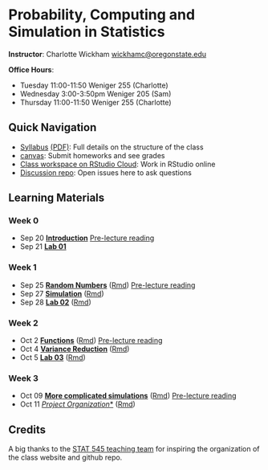 # Probability, Computing and Simulation in Statistics 

**Instructor**: Charlotte Wickham [wickhamc@oregonstate.edu](mailto:wickhamc@oregonstate.edu)

**Office Hours**: 

* Tuesday  11:00-11:50 Weniger 255 (Charlotte)
* Wednesday 3:00-3:50pm Weniger 205 (Sam)
* Thursday 11:00-11:50 Weniger 255 (Charlotte)

## Quick Navigation

* [Syllabus](syllabus.html) [(PDF)](syllabus.pdf): Full details on the structure of the class 
* [canvas](https://oregonstate.instructure.com/courses/1689180): Submit homeworks and see grades
* [Class workspace on RStudio Cloud](https://rstudio.cloud/spaces/4116/projects): Work in RStudio online 
* [Discussion repo](https://github.com/ST541-Fall2018/Discussion/issues): Open issues here to ask questions

## Learning Materials

### Week 0  
*  Sep 20  [**Introduction**](notes/01-introduction.html) [Pre-lecture reading](readings.html#week-0)
*  Sep 21  [**Lab 01**](notes/lab-01.html) 

### Week 1  
* Sep 25 [**Random Numbers**](notes/02-random-numbers.html) ([Rmd](notes/02-random-numbers.Rmd)) [Pre-lecture reading](readings.html#week-1)
* Sep 27 [**Simulation**](notes/03-simulation.html) ([Rmd](notes/03-simulation.Rmd)) 
* Sep 28 [**Lab 02**](notes/lab-02.html) ([Rmd](notes/lab-02.Rmd)) 

### Week 2

* Oct 2 [**Functions**](notes/04-functions-sim-size.html) ([Rmd](notes/04-functions-sim-size.Rmd))  [Pre-lecture reading](readings.html#week-2)
* Oct 4 [**Variance Reduction**](notes/05-variance-reduction.html) ([Rmd](notes/05-variance-reduction.Rmd))  
* Oct 5 [**Lab 03**](notes/lab-03.html) ([Rmd](notes/lab-03.Rmd)) 

### Week 3

* Oct 09 [**More complicated simulations**](notes/06-more-complicated-sims.html) ([Rmd](notes/06-more-complicated-sims.Rmd)) [Pre-lecture reading](readings.html#week-3)
* Oct 11 [*Project Organization**](notes/07-project-organization.html) ([Rmd](notes/07-project-organization.Rmd)) 


## Credits

A big thanks to the [STAT 545 teaching team](https://github.com/STAT545-UBC) for inspiring the organization of the class website and github repo.